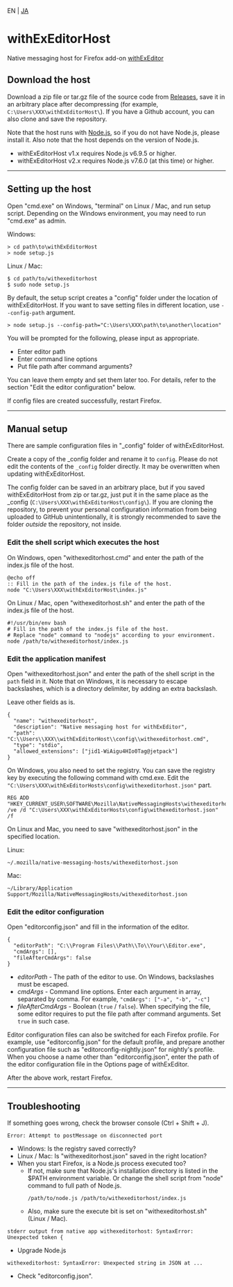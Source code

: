 EN | [JA](./README.ja.md)

# withExEditorHost
Native messaging host for Firefox add-on [withExEditor](https://addons.mozilla.org/addon/withexeditor/ "withExEditor :: Add-ons for Firefox")

## Download the host

Download a zip file or tar.gz file of the source code from [Releases](https://github.com/asamuzaK/withExEditorHost/releases "Releases · asamuzaK/withExEditorHost"), save it in an arbitrary place after decompressing (for example, `C:\Users\XXX\withExEditorHost\`).
If you have a Github account, you can also clone and save the repository.

Note that the host runs with [Node.js](https://nodejs.org/en/ "Node.js"), so if you do not have Node.js, please install it.
Also note that the host depends on the version of Node.js.
* withExEditorHost v1.x requires Node.js v6.9.5 or higher.
* withExEditorHost v2.x requires Node.js v7.6.0 (at this time) or higher.

***

## Setting up the host

Open "cmd.exe" on Windows, "terminal" on Linux / Mac, and run setup script.
Depending on the Windows environment, you may need to run "cmd.exe" as admin.

Windows:
```
> cd path\to\withExEditorHost
> node setup.js
```

Linux / Mac:
```
$ cd path/to/withexeditorhost
$ sudo node setup.js
```

By default, the setup script creates a "config" folder under the location of withExEditorHost.
If you want to save setting files in different location, use `--config-path` argument.

```
> node setup.js --config-path="C:\Users\XXX\path\to\another\location"
```

You will be prompted for the following, please input as appropriate.

* Enter editor path
* Enter command line options
* Put file path after command arguments?

You can leave them empty and set them later too.
For details, refer to the section "Edit the editor configuration" below.

If config files are created successfully, restart Firefox.

***

## Manual setup

There are sample configuration files in "_config" folder of withExEditorHost.

Create a copy of the _config folder and rename it to `config`.
Please do not edit the contents of the `_config` folder directly.
It may be overwritten when updating withExEditorHost.

The config folder can be saved in an arbitrary place, but if you saved withExEditorHost from zip or tar.gz, just put it in the same place as the _config (`C:\Users\XXX\withExEditorHost\config\`).
If you are cloning the repository, to prevent your personal configuration information from being uploaded to GitHub unintentionally, it is strongly recommended to save the folder *outside* the repository, not inside.

### Edit the shell script which executes the host

On Windows, open "withexeditorhost.cmd" and enter the path of the index.js file of the host.

```
@echo off
:: Fill in the path of the index.js file of the host.
node "C:\Users\XXX\withExEditorHost\index.js"
```

On Linux / Mac, open "withexeditorhost.sh" and enter the path of the index.js file of the host.

```
#!/usr/bin/env bash
# Fill in the path of the index.js file of the host.
# Replace "node" command to "nodejs" according to your environment.
node /path/to/withexeditorhost/index.js
```

### Edit the application manifest

Open "withexeditorhost.json" and enter the path of the shell script in the `path` field in it.
Note that on Windows, it is necessary to escape backslashes, which is a directory delimiter, by adding an extra backslash.

Leave other fields as is.

```
{
  "name": "withexeditorhost",
  "description": "Native messaging host for withExEditor",
  "path": "C:\\Users\\XXX\\withExEditorHost\\config\\withexeditorhost.cmd",
  "type": "stdio",
  "allowed_extensions": ["jid1-WiAigu4HIo0Tag@jetpack"]
}
```

On Windows, you also need to set the registry.
You can save the registry key by executing the following command with cmd.exe.
Edit the `"C:\Users\XXX\withExEditorHosts\config\withexeditorhost.json"` part.

```
REG ADD "HKEY_CURRENT_USER\SOFTWARE\Mozilla\NativeMessagingHosts\withexeditorhost" /ve /d "C:\Users\XXX\withExEditorHosts\config\withexeditorhost.json" /f
```

On Linux and Mac, you need to save "withexeditorhost.json" in the specified location.

Linux:

```
~/.mozilla/native-messaging-hosts/withexeditorhost.json
```

Mac:

```
~/Library/Application Support/Mozilla/NativeMessagingHosts/withexeditorhost.json
```

### Edit the editor configuration

Open "editorconfig.json" and fill in the information of the editor.

```
{
  "editorPath": "C:\\Program Files\\Path\\To\\Your\\Editor.exe",
  "cmdArgs": [],
  "fileAfterCmdArgs": false
}
```

* *editorPath* - The path of the editor to use. On Windows, backslashes must be escaped.
* *cmdArgs* - Command line options. Enter each argument in array, separated by comma. For example, `"cmdArgs": ["-a", "-b", "-c"]`
* *fileAfterCmdArgs* - Boolean (`true` / `false`). When specifying the file, some editor requires to put the file path after command arguments. Set `true` in such case.

Editor configuration files can also be switched for each Firefox profile.
For example, use "editorconfig.json" for the default profile, and prepare another configuration file such as "editorconfig-nightly.json" for nightly's profile.
When you choose a name other than "editorconfig.json", enter the path of the editor configuration file in the Options page of withExEditor.

After the above work, restart Firefox.

***

## Troubleshooting

If something goes wrong, check the browser console (Ctrl + Shift + J).

```
Error: Attempt to postMessage on disconnected port
```

* Windows: Is the registry saved correctly?
* Linux / Mac: Is "withexeditorhost.json" saved in the right location?
* When you start Firefox, is a Node.js process executed too?
  * If not, make sure that Node.js's installation directory is listed in the $PATH environment variable.
    Or change the shell script from "node" command to full path of Node.js.
    ```
    /path/to/node.js /path/to/withexeditorhost/index.js
    ```
  * Also, make sure the execute bit is set on "withexeditorhost.sh" (Linux / Mac).

```
stderr output from native app withexeditorhost: SyntaxError: Unexpected token {
```

* Upgrade Node.js

```
withexeditorhost: SyntaxError: Unexpected string in JSON at ...
```

* Check "editorconfig.json".
